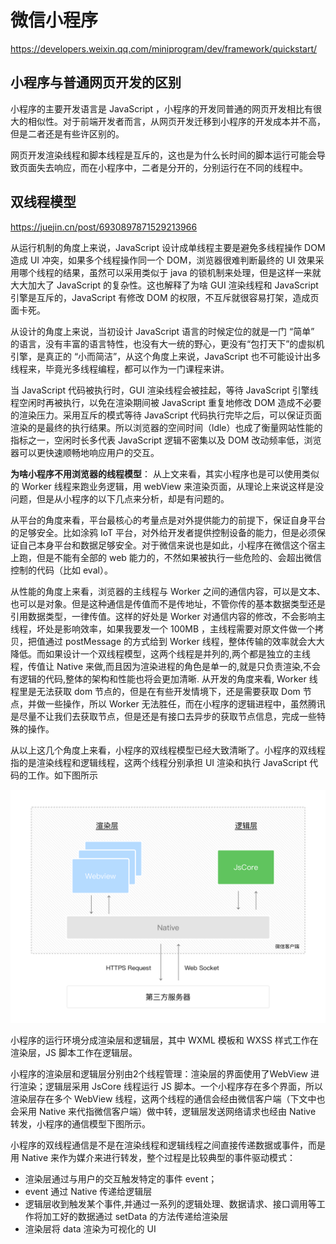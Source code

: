 # 微信小程序

https://developers.weixin.qq.com/miniprogram/dev/framework/quickstart/

## 小程序与普通网页开发的区别

小程序的主要开发语言是 JavaScript ，小程序的开发同普通的网页开发相比有很大的相似性。对于前端开发者而言，从网页开发迁移到小程序的开发成本并不高，但是二者还是有些许区别的。

​网页开发渲染线程和脚本线程是互斥的，这也是为什么长时间的脚本运行可能会导致页面失去响应，而在小程序中，二者是分开的，分别运行在不同的线程中。

## 双线程模型
https://juejin.cn/post/6930897871529213966

从运行机制的角度上来说，JavaScript 设计成单线程主要是避免多线程操作 DOM 造成 UI 冲突，如果多个线程操作同一个 DOM，浏览器很难判断最终的 UI 效果采用哪个线程的结果，虽然可以采用类似于 java 的锁机制来处理，但是这样一来就大大加大了 JavaScript 的复杂性。这也解释了为啥 GUI 渲染线程和 JavaScript 引擎是互斥的，JavaScript 有修改 DOM 的权限，不互斥就很容易打架，造成页面卡死。

从设计的角度上来说，当初设计 JavaScript 语言的时候定位的就是一门 “简单” 的语言，没有丰富的语言特性，也没有大一统的野心，更没有“包打天下”的虚拟机引擎，是真正的 “小而简洁”，从这个角度上来说，JavaScript 也不可能设计出多线程来，毕竟光多线程编程，都可以作为一门课程来讲。

当 JavaScript 代码被执行时，GUI 渲染线程会被挂起，等待 JavaScript 引擎线程空闲时再被执行，以免在渲染期间被 JavaScript 重复地修改 DOM 造成不必要的渲染压力。采用互斥的模式等待 JavaScript 代码执行完毕之后，可以保证页面渲染的是最终的执行结果。所以浏览器的空间时间（ldle）也成了衡量网站性能的指标之一，空闲时长多代表 JavaScript 逻辑不密集以及 DOM 改动频率低，浏览器可以更快速顺畅地响应用户的交互。

**为啥小程序不用浏览器的线程模型**：
从上文来看，其实小程序也是可以使用类似的 Worker 线程来跑业务逻辑，用 webView 来渲染页面，从理论上来说这样是没问题，但是从小程序的以下几点来分析，却是有问题的。

从平台的角度来看，平台最核心的考量点是对外提供能力的前提下，保证自身平台的足够安全。比如涂鸦 IoT 平台，对外给开发者提供控制设备的能力，但是必须保证自己本身平台和数据足够安全。对于微信来说也是如此，小程序在微信这个宿主上跑，但是不能有全部的 web 能力的，不然如果被执行一些危险的、会超出微信控制的代码（比如 eval）。

从性能的角度上来看，浏览器的主线程与 Worker 之间的通信内容，可以是文本、也可以是对象。但是这种通信是传值而不是传地址，不管你传的基本数据类型还是引用数据类型，一律传值。这样的好处是 Worker 对通信内容的修改，不会影响主线程，坏处是影响效率，如果我要发一个 100MB ，主线程需要对原文件做一个拷贝，把值通过 postMessage 的方式给到 Worker 线程，整体传输的效率就会大大降低。而如果设计一个双线程模型，这两个线程是并列的,两个都是独立的主线程，传值让 Native 来做,而且因为渲染进程的角色是单一的,就是只负责渲染,不会有逻辑的代码,整体的架构和性能也将会更加清晰.
从开发的角度来看, Worker 线程里是无法获取 dom 节点的，但是在有些开发情境下，还是需要获取 Dom 节点，并做一些操作，所以 Worker 无法胜任，而在小程序的逻辑进程中，虽然腾讯是尽量不让我们去获取节点，但是还是有接口去异步的获取节点信息，完成一些特殊的操作。

从以上这几个角度上来看，小程序的双线程模型已经大致清晰了。小程序的双线程指的是渲染线程和逻辑线程，这两个线程分别承担 UI 渲染和执行 JavaScript 代码的工作。如下图所示

![](./images/two-threads-model.png) 

小程序的运行环境分成渲染层和逻辑层，其中 WXML 模板和 WXSS 样式工作在渲染层，JS 脚本工作在逻辑层。

小程序的渲染层和逻辑层分别由2个线程管理：渲染层的界面使用了WebView 进行渲染；逻辑层采用 JsCore 线程运行 JS 脚本。一个小程序存在多个界面，所以渲染层存在多个 WebView 线程，这两个线程的通信会经由微信客户端（下文中也会采用 Native 来代指微信客户端）做中转，逻辑层发送网络请求也经由 Native 转发，小程序的通信模型下图所示。

小程序的双线程通信是不是在渲染线程和逻辑线程之间直接传递数据或事件，而是用 Native 来作为媒介来进行转发，整个过程是比较典型的事件驱动模式：

- 渲染层通过与用户的交互触发特定的事件 event；
- event 通过 Native 传递给逻辑层
- 逻辑层收到触发某个事件,并通过一系列的逻辑处理、数据请求、接口调用等工作将加工好的数据通过 setData 的方法传递给渲染层
- 渲染层将 data 渲染为可视化的 UI
